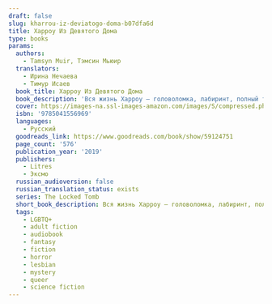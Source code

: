 ```yaml
---
draft: false
slug: kharrou-iz-deviatogo-doma-b07dfa6d
title: Харроу Из Девятого Дома
type: books
params:
  authors:
    - Tamsyn Muir, Тэмсин Мьюир
  translators:
    - Ирина Нечаева
    - Тимур Исаев
  book_title: Харроу Из Девятого Дома
  book_description: 'Вся жизнь Харроу — головоломка, лабиринт, полный тайн, убийств и лжи. Она — последний некромант Девятого дома, была призвана Императором, чтобы вести войну, в которой не победить. Вместе с ненавистной соперницей Харроу должна стать ангелом нежити — но здоровье подводит ее, меч вызывает тошноту, и даже разум угрожает предать.<br /><br />Запечатанная в готическом мраке Митреума Императора с тремя злобными наставниками, преследуемая безумным призраком убитой планеты, Харроу должна ответить на два вопроса: пытается ли кто-то ее убить? И, если им это удастся, станет ли вселенная лучше?'
  cover: https://images-na.ssl-images-amazon.com/images/S/compressed.photo.goodreads.com/books/1633080101i/59124751.jpg
  isbn: '9785041556969'
  languages:
    - Русский
  goodreads_link: https://www.goodreads.com/book/show/59124751
  page_count: '576'
  publication_year: '2019'
  publishers:
    - Litres
    - Эксмо
  russian_audioversion: false
  russian_translation_status: exists
  series: The Locked Tomb
  short_book_description: Вся жизнь Харроу — головоломка, лабиринт, полный тайн, убийств и лжи. Она — последний некромант Девятого дома, была призвана Императором, чтобы вести войну, в которой не победить.
  tags:
    - LGBTQ+
    - adult fiction
    - audiobook
    - fantasy
    - fiction
    - horror
    - lesbian
    - mystery
    - queer
    - science fiction
---
```

